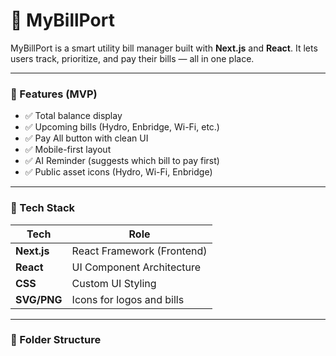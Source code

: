 # 📲 MyBillPort

MyBillPort is a smart utility bill manager built with **Next.js** and **React**. It lets users track, prioritize, and pay their bills — all in one place.

---

### 🌟 Features (MVP)
- ✅ Total balance display
- ✅ Upcoming bills (Hydro, Enbridge, Wi-Fi, etc.)
- ✅ Pay All button with clean UI
- ✅ Mobile-first layout
- ✅ AI Reminder (suggests which bill to pay first)
- ✅ Public asset icons (Hydro, Wi-Fi, Enbridge)

---

### 🧱 Tech Stack

| Tech         | Role                     |
|--------------|--------------------------|
| **Next.js**  | React Framework (Frontend) |
| **React**    | UI Component Architecture |
| **CSS**      | Custom UI Styling         |
| **SVG/PNG**  | Icons for logos and bills |

---

### 📁 Folder Structure
